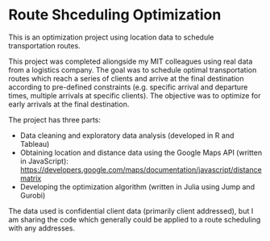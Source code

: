 # Route Shceduling Optimization

This is an optimization project using location data to schedule transportation routes.

This project was completed aliongside my MIT colleagues using real data from a logistics company. The goal was to schedule optimal transportation routes which reach a series of clients and arrive at the final destination according to pre-defined constraints (e.g. specific arrival and departure times, multiple arrivals at specific clients). The objective was to optimize for early arrivals at the final destination. 

The project has three parts:
- Data cleaning and exploratory data analysis (developed in R and Tableau)
- Obtaining location and distance data using the Google Maps API (written in JavaScript): https://developers.google.com/maps/documentation/javascript/distancematrix 
- Developing the optimization algorithm (written in Julia using Jump and Gurobi)

The data used is confidential client data (primarily client addressed), but I am sharing the code which generally could be applied to a route scheduling with any addresses.  

